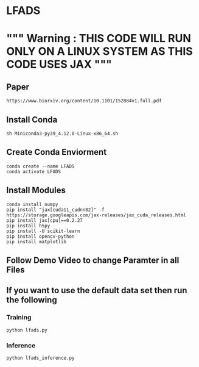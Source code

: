 # LFADS
# """ Warning : THIS CODE WILL RUN ONLY ON A LINUX SYSTEM AS THIS CODE USES JAX """ 
## Paper
```
https://www.biorxiv.org/content/10.1101/152884v1.full.pdf
```
## Install Conda 
```
sh Miniconda3-py39_4.12.0-Linux-x86_64.sh
```
## Create Conda Enviorment 
```
conda create --name LFADS
conda activate LFADS
```

## Install Modules 

```
conda install numpy 
pip install "jax[cuda11_cudnn82]" -f https://storage.googleapis.com/jax-releases/jax_cuda_releases.html
pip install jax[cpu]==0.2.27
pip install h5py
pip install -U scikit-learn
pip install opencv-python
pip install matplotlib
```

## Follow Demo Video to change Paramter in all Files
## If you want to use the default data set then run the following 

### Training
```
python lfads.py
```
### Inference 
```
python lfads_inference.py
```
